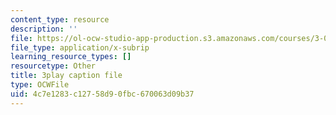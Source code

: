 ```yaml
---
content_type: resource
description: ''
file: https://ol-ocw-studio-app-production.s3.amazonaws.com/courses/3-091sc-introduction-to-solid-state-chemistry-fall-2010/4c7e1283c12758d90fbc670063d09b37_YwKqzngTcLw.srt
file_type: application/x-subrip
learning_resource_types: []
resourcetype: Other
title: 3play caption file
type: OCWFile
uid: 4c7e1283-c127-58d9-0fbc-670063d09b37
---
```

